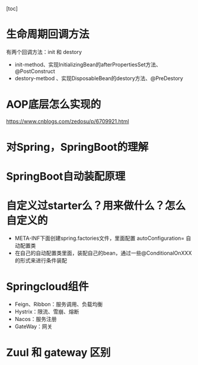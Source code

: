 [toc]

# 生命周期回调方法

有两个回调方法：init 和 destory

- init-method、实现InitializingBean的afterPropertiesSet方法、@PostConstruct
- destory-metbod 、实现DisposableBean的destory方法、@PreDestory



# AOP底层怎么实现的

https://www.cnblogs.com/zedosu/p/6709921.html





# 对Spring，SpringBoot的理解



# SpringBoot自动装配原理



# 自定义过starter么？用来做什么？怎么自定义的

- META-INF下面创建spring.factories文件，里面配置 autoConfiguration= 自动配置类
- 在自己的自动配置类里面，装配自己的bean，通过一些@ConditionalOnXXX的形式来进行条件装配



# Springcloud组件

- Feign、Ribbon：服务调用、负载均衡
- Hystrix：限流、雪崩、熔断
- Nacos：服务注册
- GateWay：网关



# Zuul 和 gateway 区别





# 
